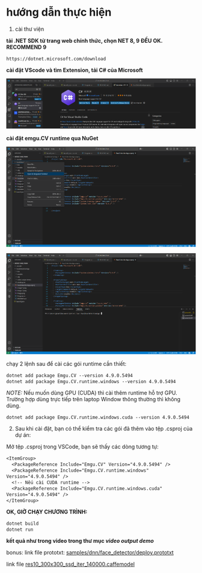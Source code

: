 # hướng dẫn thực hiện

1. cài thư viện

**tải .NET SDK từ trang web chính thức, chọn NET 8, 9 ĐỀU OK. RECOMMEND 9**
```
https://dotnet.microsoft.com/download
```
**cài đặt VScode và tìm Extension, tải C# của Microsoft**

![alt text](image.png)

**cài đặt emgu.CV runtime qua NuGet**

![alt text](image-2.png)

![alt text](image-3.png)

chạy 2 lệnh sau để cài các gói runtime cần thiết: 

```
dotnet add package Emgu.CV --version 4.9.0.5494
dotnet add package Emgu.CV.runtime.windows --version 4.9.0.5494
```

_NOTE:_ Nếu muốn dùng GPU (CUDA) thì cài thêm runtime hỗ trợ GPU. Trường hợp dùng trực tiếp trên laptop Window thông thường thì không dùng.
```
dotnet add package Emgu.CV.runtime.windows.cuda --version 4.9.0.5494
```

2. Sau khi cài đặt, bạn có thể kiểm tra các gói đã thêm vào tệp .csproj của dự án:

Mở tệp .csproj trong VSCode, bạn sẽ thấy các dòng tương tự:

```
<ItemGroup>
  <PackageReference Include="Emgu.CV" Version="4.9.0.5494" />
  <PackageReference Include="Emgu.CV.runtime.windows" Version="4.9.0.5494" />
  <!-- Nếu cài CUDA runtime -->
  <PackageReference Include="Emgu.CV.runtime.windows.cuda" Version="4.9.0.5494" />
</ItemGroup>

```

**OK, GIỜ CHẠY CHƯƠNG TRÌNH:**

```
dotnet build
dotnet run
```

**kết quả như trong video trong thư mục _video output demo_**

bonus: 
link file prototxt:
[samples/dnn/face_detector/deploy.prototxt](https://github.com/opencv/opencv/blob/master/samples/dnn/face_detector/deploy.prototxt)

link file 
[res10_300x300_ssd_iter_140000.caffemodel](https://github.com/opencv/opencv_3rdparty/blob/dnn_samples_face_detector_20170830/res10_300x300_ssd_iter_140000.caffemodel)
